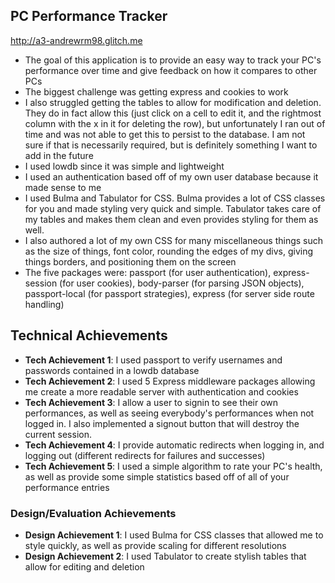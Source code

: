 
## PC Performance Tracker

http://a3-andrewrm98.glitch.me

- The goal of this application is to provide an easy way to track your PC's performance over time and give feedback on how it compares to other PCs
- The biggest challenge was getting express and cookies to work
- I also struggled getting the tables to allow for modification and deletion. They do in fact allow this (just click on a cell to edit it, and the rightmost column with the x in it for deleting the row), but unfortunately I ran out of time and was not able to get this to persist to the database. I am not sure if that is necessarily required, but is definitely something I want to add in the future
- I used lowdb since it was simple and lightweight
- I used an authentication based off of my own user database because it made sense to me
- I used Bulma and Tabulator for CSS. Bulma provides a lot of CSS classes for you and made styling very quick and simple. Tabulator takes care of my tables and makes them clean and even provides styling for them as well.
- I also authored a lot of my own CSS for many miscellaneous things such as the size of things, font color, rounding the edges of my divs, giving things borders, and positioning them on the screen
- The five packages were: passport (for user authentication), express-session (for user cookies), body-parser (for parsing JSON objects), passport-local (for passport strategies), express (for server side route handling)

## Technical Achievements
- **Tech Achievement 1**: I used passport to verify usernames and passwords contained in a lowdb database
- **Tech Achievement 2**: I used 5 Express middleware packages allowing me create a more readable server with authentication and cookies
- **Tech Achievement 3**: I allow a user to signin to see their own performances, as well as seeing everybody's performances when not logged in. I also implemented a signout button that will destroy the current session.
- **Tech Achievement 4**: I provide automatic redirects when logging in, and logging out (different redirects for failures and successes)
- **Tech Achievement 5**: I used a simple algorithm to rate your PC's health, as well as provide some simple statistics based off of all of your performance entries

### Design/Evaluation Achievements
- **Design Achievement 1**: I used Bulma for CSS classes that allowed me to style quickly, as well as provide scaling for different resolutions
- **Design Achievement 2**: I used Tabulator to create stylish tables that allow for editing and deletion
